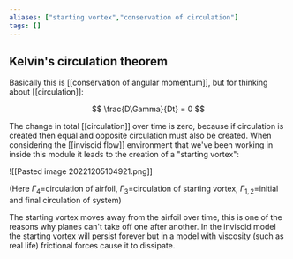 ```yaml
---
aliases: ["starting vortex","conservation of circulation"]
tags: []
---
```


## Kelvin's circulation theorem

Basically this is [[conservation of angular momentum]], but for thinking about [[circulation]]:

$$ \frac{D\Gamma}{Dt} = 0 $$

The change in total [[circulation]] over time is zero, because if circulation is created then equal and opposite circulation must also be created. When considering the [[inviscid flow]] environment that we've been working in inside this module it leads to the creation of a "starting vortex":

![[Pasted image 20221205104921.png]]

(Here $\Gamma_{4}=$circulation of airfoil, $\Gamma_{3}=$circulation of starting vortex, $\Gamma_{1,2}=$initial and final circulation of system)

The starting vortex moves away from the airfoil over time, this is one of the reasons why planes can't take off one after another. In the inviscid model the starting vortex will persist forever but in a model with viscosity (such as real life) frictional forces cause it to dissipate.